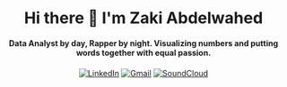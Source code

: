 <h1 align="center">Hi there 👋 I'm Zaki Abdelwahed</h1>

<h4 align="center">Data Analyst by day, Rapper by night. Visualizing numbers and putting words together with equal passion.</h4>

<p align="center">
<a href='https://fr.linkedin.com/in/zaki-abdelwahed'><img src='https://img.shields.io/badge/LinkedIn-0077B5?style=for-the-badge&logo=linkedin&logoColor=white' alt='LinkedIn' align='center'/></a>
<a href='mailto:zakiabdelwahed@gmail.com'><img src='https://img.shields.io/badge/Gmail-D14836?style=for-the-badge&logo=gmail&logoColor=white' alt='Gmail' align='center'/></a>
<a href='https://soundcloud.com/fuaziparis'><img src='https://img.shields.io/badge/SoundCloud-FF3300?style=for-the-badge&logo=soundcloud&logoColor=white' alt='SoundCloud' align='center'/></a>
</p>


<!--
**ZakiAbdelwahed/ZakiAbdelwahed** is a ✨ _special_ ✨ repository because its `README.md` (this file) appears on your GitHub profile.

Here are some ideas to get you started:

- 🔭 I’m currently working on ...
- 🌱 I’m currently learning ...
- 👯 I’m looking to collaborate on ...
- 🤔 I’m looking for help with ...
- 💬 Ask me about ...
- 📫 How to reach me: ...
- 😄 Pronouns: ...
- ⚡ Fun fact: ...
-->
